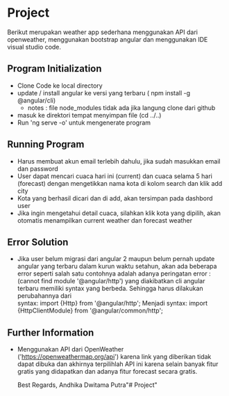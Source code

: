 # Project

Berikut merupakan weather app sederhana menggunakan API dari openweather, menggunakan bootstrap angular dan menggunakan IDE visual studio code.

## Program Initialization

- Clone Code ke local directory
- update / install angular ke versi yang terbaru ( npm install -g @angular/cli)
    * notes : file node_modules tidak ada jika langung clone dari github
- masuk ke direktori tempat menyimpan file (cd ../..)
- Run 'ng serve -o' untuk mengenerate program                        

## Running Program

- Harus membuat akun email terlebih dahulu, jika sudah masukkan email dan        password
- User dapat mencari cuaca hari ini (current) dan cuaca selama 5 hari            (forecast) dengan mengetikkan nama kota di kolom search dan klik add city
- Kota yang berhasil dicari dan di add, akan tersimpan pada dashbord user
- Jika ingin mengetahui detail cuaca, silahkan klik kota yang dipilih, akan      otomatis menampilkan current weather dan forecast weather

## Error Solution

- Jika user belum migrasi dari angular 2 maupun belum pernah update angular      yang terbaru dalam kurun waktu setahun, akan ada beberapa error seperti        salah satu contohnya adalah adanya peringatan error : (cannot find module      '@angular/http') yang diakibatkan cli angular terbaru memiliki syntax yang     berbeda. Sehingga harus dilakukan perubahannya dari  
    syntax: import {Http} from '@angular/http';
    Menjadi
    syntax: import {HttpClientModule} from '@angular/common/http'; 

## Further Information

- Menggunakan API dari OpenWeather ('https://openweathermap.org/api') karena     link yang diberikan tidak dapat dibuka dan akhirnya terpilihlah API ini        karena selain banyak fitur gratis yang didapatkan dan adanya fitur forecast    secara gratis.

  Best Regards,
    Andhika Dwitama Putra"# Project" 
